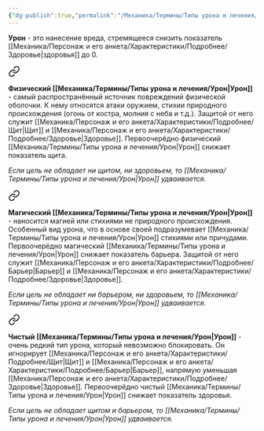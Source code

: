 ```yaml
---
{"dg-publish":true,"permalink":"/Механика/Термины/Типы урона и лечения/Урон/","noteIcon":"","created":"2025-08-21T13:47:39.752+03:00","updated":"2025-09-04T12:44:51.360+03:00"}
---
```




**Урон** - это нанесение вреда, стремящееся снизить показатель [[Механика/Персонаж и его анкета/Характеристики/Подробнее/Здоровье\|здоровья]] до 0. 

<div class="transclusion internal-embed is-loaded"><a class="markdown-embed-link" href="/Механика/Термины/Типы урона и лечения/Подробнее/Физический урон/" aria-label="Open link"><svg xmlns="http://www.w3.org/2000/svg" width="24" height="24" viewBox="0 0 24 24" fill="none" stroke="currentColor" stroke-width="2" stroke-linecap="round" stroke-linejoin="round" class="svg-icon lucide-link"><path d="M10 13a5 5 0 0 0 7.54.54l3-3a5 5 0 0 0-7.07-7.07l-1.72 1.71"></path><path d="M14 11a5 5 0 0 0-7.54-.54l-3 3a5 5 0 0 0 7.07 7.07l1.71-1.71"></path></svg></a><div class="markdown-embed">






**Физический [[Механика/Термины/Типы урона и лечения/Урон\|Урон]]** - самый распространённый источник повреждений физической оболочки. К нему относятся атаки оружием, стихии природного происхождения (огонь от костра, молния с неба и т.д.). Защитой от него служит [[Механика/Персонаж и его анкета/Характеристики/Подробнее/Щит\|Щит]] и [[Механика/Персонаж и его анкета/Характеристики/Подробнее/Здоровье\|Здоровье]]. Первоочерёдно физический [[Механика/Термины/Типы урона и лечения/Урон\|Урон]] снижает показатель щита. 


*Если цель не обладает ни щитом, ни здоровьем, то [[Механика/Термины/Типы урона и лечения/Урон\|Урон]] удваивается.*

</div></div>



<div class="transclusion internal-embed is-loaded"><a class="markdown-embed-link" href="/Механика/Термины/Типы урона и лечения/Подробнее/Магический урон/" aria-label="Open link"><svg xmlns="http://www.w3.org/2000/svg" width="24" height="24" viewBox="0 0 24 24" fill="none" stroke="currentColor" stroke-width="2" stroke-linecap="round" stroke-linejoin="round" class="svg-icon lucide-link"><path d="M10 13a5 5 0 0 0 7.54.54l3-3a5 5 0 0 0-7.07-7.07l-1.72 1.71"></path><path d="M14 11a5 5 0 0 0-7.54-.54l-3 3a5 5 0 0 0 7.07 7.07l1.71-1.71"></path></svg></a><div class="markdown-embed">






**Магический [[Механика/Термины/Типы урона и лечения/Урон\|Урон]]** - наносится магией или стихиями не природного происхождения. Особенный вид урона, что в основе своей подразумевает [[Механика/Термины/Типы урона и лечения/Урон\|Урон]] стихиями или причудами. Первоочерёдно магический [[Механика/Термины/Типы урона и лечения/Урон\|Урон]] снижает показатель барьера. Защитой от него служит [[Механика/Персонаж и его анкета/Характеристики/Подробнее/Барьер\|Барьер]] и [[Механика/Персонаж и его анкета/Характеристики/Подробнее/Здоровье\|Здоровье]]. 

*Если цель не обладает ни барьером, ни здоровьем, то [[Механика/Термины/Типы урона и лечения/Урон\|Урон]] удваивается.*

</div></div>



<div class="transclusion internal-embed is-loaded"><a class="markdown-embed-link" href="/Механика/Термины/Типы урона и лечения/Подробнее/Чистый урон/" aria-label="Open link"><svg xmlns="http://www.w3.org/2000/svg" width="24" height="24" viewBox="0 0 24 24" fill="none" stroke="currentColor" stroke-width="2" stroke-linecap="round" stroke-linejoin="round" class="svg-icon lucide-link"><path d="M10 13a5 5 0 0 0 7.54.54l3-3a5 5 0 0 0-7.07-7.07l-1.72 1.71"></path><path d="M14 11a5 5 0 0 0-7.54-.54l-3 3a5 5 0 0 0 7.07 7.07l1.71-1.71"></path></svg></a><div class="markdown-embed">






**Чистый [[Механика/Термины/Типы урона и лечения/Урон\|Урон]]** - очень редкий тип урона, который невозможно блокировать. Он игнорирует [[Механика/Персонаж и его анкета/Характеристики/Подробнее/Щит\|Щит]] и [[Механика/Персонаж и его анкета/Характеристики/Подробнее/Барьер\|Барьер]], напрямую уменьшая [[Механика/Персонаж и его анкета/Характеристики/Подробнее/Здоровье\|Здоровье]]. Первоочерёдно чистый [[Механика/Термины/Типы урона и лечения/Урон\|Урон]] снижает показатель здоровья.

*Если цель не обладает щитом и барьером, то [[Механика/Термины/Типы урона и лечения/Урон\|Урон]] удваивается.* 

</div></div>
